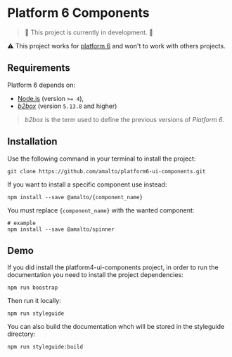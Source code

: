 # Platform 6 Components

> :construction: This project is currently in development. :construction:

:warning: This project works for [platform 6](https://github.com/amalto/platform6-wiki) and won't to work with others projects.

## Requirements

Platform 6 depends on:

- [Node.js](https://nodejs.org/en/) (version `>= 4`),
- [_b2box_](https://github.com/amalto/platform6-wiki/blob/master/glossary.md#b2box) (version `5.13.8` and higher)

> _b2box_ is the term used to define the previous versions of _Platform 6_.

## Installation

Use the following command in your terminal to install the project:

```terminal
git clone https://github.com/amalto/platform6-ui-components.git
```

If you want to install a specific component use instead:

```terminal
npm install --save @amalto/{component_name}
```

You must replace `{component_name}` with the wanted component:
```terminal
# example
npm install --save @amalto/spinner
```

## Demo

If you did install the platform4-ui-components project, in order to run the documentation you need to install the project dependencies:

```terminal
npm run boostrap
```

Then run it locally:
```terminal
npm run styleguide
```

You can also build the documentation whch will be stored in the styleguide directory:
```terminal
npm run styleguide:build
```
